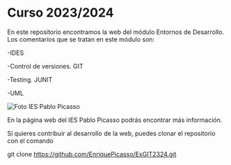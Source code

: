 #   Curso 2023/2024

En este repositorio encontramos la web del módulo Entornos de Desarrollo. Los comentarios que se tratan en este módulo son:

-IDES

-Control de versiones. GIT

-Testing. JUNIT

-UML


![Foto IES Pablo Picasso](https://fpiespablopicasso.es/wp-content/uploads/2022/03/LOGOTIPO-IES-PABLO-PICASSO-texto-morado.png)

En la página web del IES Pablo Picasso podrás encontrar más información.

Si quieres contribuir al desarrollo de la web, puedes clonar el repositorio con el comando

git clone https://github.com/EnriquePicasso/ExGIT2324.git
